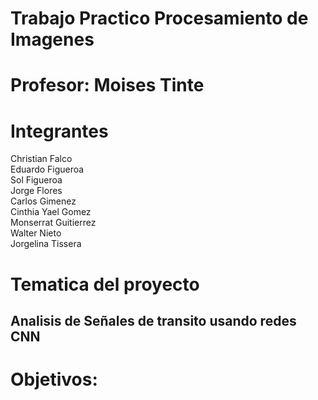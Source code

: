 # Trabajo Practico Procesamiento de Imagenes
# Profesor: Moises Tinte

# Integrantes


Christian Falco  
Eduardo Figueroa  
Sol Figueroa  
Jorge Flores  
Carlos Gimenez  
Cinthia Yael Gomez  
Monserrat Guitierrez  
Walter Nieto  
Jorgelina Tissera  


# Tematica del proyecto
## Analisis de Señales de transito usando redes CNN
# Objetivos:

